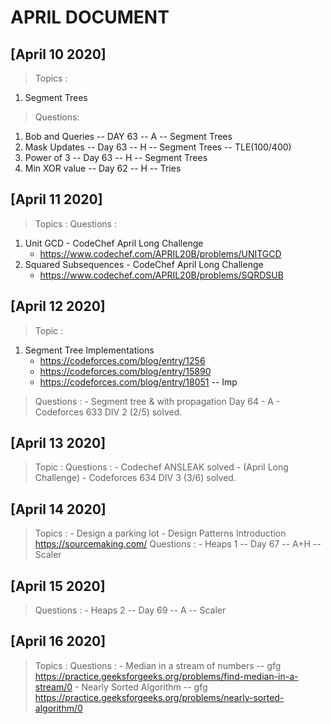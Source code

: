 # APRIL DOCUMENT

## [April 10 2020]

> Topics :

1. Segment Trees

> Questions:

1. Bob and Queries  -- DAY 63 -- A -- Segment Trees
2. Mask Updates     -- Day 63 -- H -- Segment Trees -- TLE(100/400)
3. Power of 3       -- Day 63 -- H -- Segment Trees
4. Min XOR value    -- Day 62 -- H -- Tries

## [April 11 2020]

> Topics :
> Questions :

1. Unit GCD - CodeChef April Long Challenge
   - <https://www.codechef.com/APRIL20B/problems/UNITGCD>
2. Squared Subsequences - CodeChef April Long Challenge
   - <https://www.codechef.com/APRIL20B/problems/SQRDSUB>

## [April 12 2020]

> Topic :

1. Segment Tree Implementations
    - <https://codeforces.com/blog/entry/1256>
    - <https://codeforces.com/blog/entry/15890>
    - <https://codeforces.com/blog/entry/18051> -- Imp

> Questions :
    - Segment tree & with propagation Day 64 - A
    - Codeforces 633 DIV 2 (2/5) solved.

## [April 13 2020]

> Topic :
> Questions :
    - Codechef ANSLEAK solved - (April Long Challenge)
    - Codeforces 634 DIV 3 (3/6) solved.

## [April 14 2020]

> Topics :
    - Design a parking lot
    - Design Patterns Introduction <https://sourcemaking.com/>
> Questions :
    - Heaps 1   -- Day 67 -- A+H -- Scaler

## [April 15 2020]

> Questions :
    - Heaps 2    -- Day 69 -- A -- Scaler

## [April 16 2020]

> Topics :
> Questions :
    - Median in a stream of numbers  -- gfg <https://practice.geeksforgeeks.org/problems/find-median-in-a-stream/0>
    - Nearly Sorted Algorithm -- gfg <https://practice.geeksforgeeks.org/problems/nearly-sorted-algorithm/0>